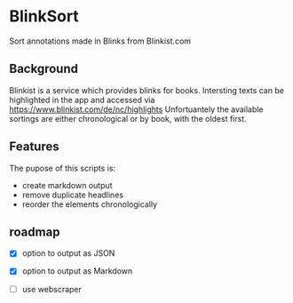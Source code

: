 # BlinkSort

Sort annotations made in Blinks from Blinkist.com

## Background
Blinkist is a service which provides blinks for books. Intersting texts can be highlighted in the app and accessed via https://www.blinkist.com/de/nc/highlights 
Unfortuantely the available sortings are either chronological or by book, with the oldest first. 

## Features
The pupose of this scripts is:
- create markdown output
- remove duplicate headlines
- reorder the elements chronologically


## roadmap

- [x] option to output as JSON
- [x] option to output as Markdown
- [ ] use webscraper

